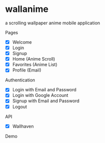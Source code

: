 # wallanime
a scrolling wallpaper anime mobile application

Pages

- [X] Welcome
- [X] Login
- [X] Signup
- [X] Home (Anime Scroll)
- [X] Favorites (Anime List)
- [X] Profile (Email)

Authentication

- [X] Login with Email and Password
- [X] Login with Google Account
- [X] Signup with Email and Password
- [X] Logout

API 

- [X] Wallhaven

Demo




